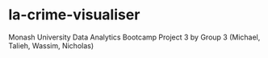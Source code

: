 # la-crime-visualiser
Monash University Data Analytics Bootcamp Project 3 by Group 3 (Michael, Talieh, Wassim, Nicholas)
